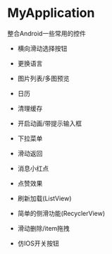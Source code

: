 # MyApplication

整合Android一些常用的控件

* 横向滑动选择按钮

* 更换语言

* 图片列表/多图预览

* 日历

* 清理缓存

* 开启动画/带提示输入框

* 下拉菜单

* 滑动返回

* 消息小红点

* 点赞效果

* 刷新加载(ListView)

* 简单的侧滑功能(RecyclerView)

* 滑动删除/item拖拽

* 仿IOS开关按钮


